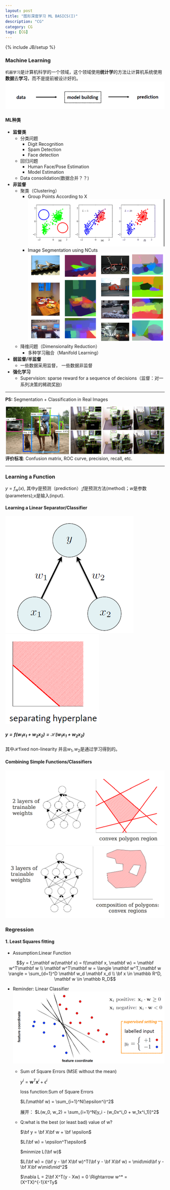```yaml
---
layout: post
title: "图形深度学习 ML BASICS(I)"
description: "CG"
category: CG
tags: [CG]
---
```


{% include JB/setup %}


### Machine Learning
`机器学习`是计算机科学的一个领域，这个领域使用<b>统计学</b>的方法让计算机系统使用<b>数据</b>去<b>学习</b>，而不是提前被设计好的。
!['ml-define'](../images\ml-define.png)
#### ML种类
- <b>监督类</b>
    - 分类问题
        - Digit Recognition
        - Spam Detection
        - Face detection
    - 回归问题
        - Human Face/Pose Estimation
        - Model Estimation
    - Data consolidation(数据合并？？)
- <b>非监督</b>
    - 聚类（Clustering）
        - Group Points According to X
        !['clu'](../images\clus.png)
        - Image Segmentation using NCuts
        !['clu'](../images\ncuts.png)
    - 降维问题（Dimensionality Reduction）
        - 多种学习融合（Manifold Learning）
- <b>弱监督/半监督</b>
    - 一些数据采用监督， 一些数据非监督
- <b>强化学习</b>
    - Supervision: sparse reward for a sequence of decisions（监督：对一系列决策的稀疏奖励）
<hr/>
<b>PS:</b>
    Segmentation + Classification in Real Images

!['se+clas'](../images\seg&class.png)
<b>评价标准</b>: Confusion matrix, ROC curve, precision, recall, etc.
<hr/>


### Learning a Function

$y = f_w(x)$, 其中$y$是预测（prediction）;$f$是预测方法(method)；$w$是参数(parameters);$x$是输入(input).

#### Learning a Linear Separator/Classifier

!['linear'](../images\linear.png)
!['sh'](../images\sh.png)
##### $y = f(w_1x_1 + w_2x_2) = \mathcal H(w_1x_1 + w_2x_2)$
其中$\mathcal H$fixed non-linearity 并且$w_1 ,w_2$是通过学习得到的。

#### Combining Simple Functions/Classifiers
!['multi'](../images\multi.png)
!['multi'](../images\multi2.png)


### Regression
#### 1. Least Squares fitting
- Assumption:Linear Function

$$y = f_\mathbf w(\mathbf x) = f(\mathbf x, \mathbf w) = \mathbf w^T\mathbf w \\ \mathbf w^T\mathbf w = \langle \mathbf w^T,\mathbf w \rangle = \sum_{d=1}^D \mathbf w_d \mathbf x_d \\ \bf x \in \mathbb R^D, \mathbf w \in \mathbb R_D$$

- Reminder: Linear Classifier
!['rs'](../images\rs.png)
    - Sum of Square Errors (MSE without the mean)

        $y^i = \mathbf w^T\mathbf x^i + \epsilon^i$
        
        loss function:Sum of Square Errors
        
        $L(\mathbf w) = \sum_{i=1}^N(\epsilon^i)^2$

        展开：
        $L(w_0, w_2) = \sum_{i=1}^N[y_i - (w_0x^i_0 + w_1x^i_1)]^2$
    - Q:what is the best (or least bad) value of w?

        $\bf y = \bf X\bf w + \bf \epsilon$

        $L(\bf w) = \epsilon^T\epsilon$

        $minmize L(\bf w)$

        $L(\bf w) = (\bf y - \bf X\bf w)^T(\bf y - \bf X\bf w) = \mid\mid\bf y - \bf X\bf w\mid\mid^2$

        $\nabla L = 2\bf X^T(y - Xw) = 0 \Rightarrow w^* = (X^TX)^{-1}X^Ty$


